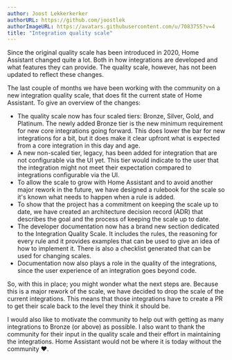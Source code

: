 ```yaml
---
author: Joost Lekkerkerker
authorURL: https://github.com/joostlek
authorImageURL: https://avatars.githubusercontent.com/u/7083755?v=4
title: "Integration quality scale"
---
```


Since the original quality scale has been introduced in 2020, Home Assistant changed quite a lot.
Both in how integrations are developed and what features they can provide.
The quality scale, however, has not been updated to reflect these changes.

The last couple of months we have been working with the community on a new integration quality scale, that does fit the current state of Home Assistant.
To give an overview of the changes:

- The quality scale now has four scaled tiers: Bronze, Silver, Gold, and Platinum. The newly added Bronze tier is the new minimum requirement for new core integrations going forward. This does lower the bar for new integrations for a bit, but it does make it clear upfront what is expected from a core integration in this day and age.
- A new non-scaled tier, legacy, has been added for integration that are not configurable via the UI yet. This tier would indicate to the user that the integration might not meet their expectation compared to integrations configurable via the UI.
- To allow the scale to grow with Home Assistant and to avoid another major rework in the future, we have designed a rulebook for the scale so it's known what needs to happen when a rule is added.
- To show that the project has a commitment on keeping the scale up to date, we have created an architecture decision record (ADR) that describes the goal and the process of keeping the scale up to date.
- The developer documentation now has a brand new section dedicated to the Integration Quality Scale. It includes the rules, the reasoning for every rule and it provides examples that can be used to give an idea of how to implement it. There is also a checklist generated that can be used for changing scales.
- Documentation now also plays a role in the quality of the integrations, since the user experience of an integration goes beyond code.

So, with this in place; you might wonder what the next steps are.
Because this is a major rework of the scale, we have decided to drop the scale of the current integrations.
This means that those integrations have to create a PR to get their scale back to the level they think it should be.

I would also like to motivate the community to help out with getting as many integrations to Bronze (or above) as possible.
I also want to thank the community for their input in the quality scale and their effort in maintaining the integrations.
Home Assistant would not be where it is today without the community ❤️.